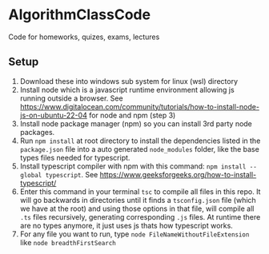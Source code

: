 # AlgorithmClassCode
Code for homeworks, quizes, exams, lectures

## Setup
1. Download these into windows sub system for linux (wsl) directory
2. Install node which is a javascript runtime environment allowing js running outside a browser. See https://www.digitalocean.com/community/tutorials/how-to-install-node-js-on-ubuntu-22-04 for node and npm (step 3)
3. Install node package manager (npm) so you can install 3rd party node packages.
4. Run `npm install` at root directory to install the dependencies listed in the `package.json` file into a auto generated `node_modules` folder, like the base types files needed for typescript.
5. Install typescript compiler with npm with this command: `npm install --global typescript`. See https://www.geeksforgeeks.org/how-to-install-typescript/
6. Enter this command in your terminal `tsc` to compile all files in this repo. It will go backwards in directories until it finds a `tsconfig.json` file (which we have at the root) and using those options in that file, will compile all `.ts` files recursively, generating corresponding `.js` files. At runtime there are no types anymore, it just uses js thats how typescript works.
7. For any file you want to run, type `node FileNameWithoutFileExtension` like `node breadthFirstSearch`
